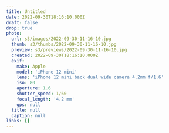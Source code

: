 ```yaml
---
title: Untitled
date: 2022-09-30T18:16:10.000Z
draft: false
drop: true
photo:
  url: s3/images/2022-09-30-11-16-10.jpg
  thumb: s3/thumbs/2022-09-30-11-16-10.jpg
  preview: s3/previews/2022-09-30-11-16-10.jpg
  created: 2022-09-30T18:16:10.000Z
  exif:
    make: Apple
    model: 'iPhone 12 mini'
    lens: 'iPhone 12 mini back dual wide camera 4.2mm f/1.6'
    iso: 80
    aperture: 1.6
    shutter_speed: 1/60
    focal_length: '4.2 mm'
    gps: null
  title: null
  caption: null
links: []
---
```

